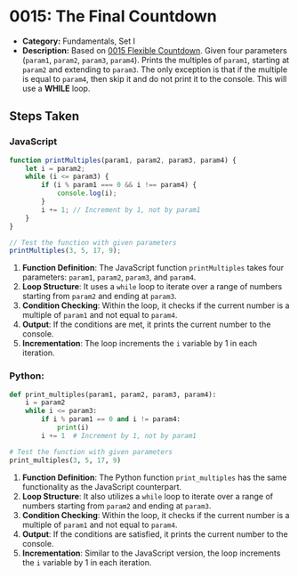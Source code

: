 # 0015: The Final Countdown

- **Category:** Fundamentals, Set I
- **Description:** Based on [0015 Flexible Countdown](../0014-Flexible-Counter/). Given four parameters (`param1`, `param2`, `param3`, `param4`). Prints the multiples of `param1`, starting at `param2` and extending to `param3`. The only exception is that if the multiple is equal to `param4`, then skip it and do not print it to the console. This will use a **WHILE** loop.


## Steps Taken

### JavaScript

```javascript
function printMultiples(param1, param2, param3, param4) {
    let i = param2;
    while (i <= param3) {
        if (i % param1 === 0 && i !== param4) {
            console.log(i);
        }
        i += 1; // Increment by 1, not by param1
    }
}

// Test the function with given parameters
printMultiples(3, 5, 17, 9);
```
1. **Function Definition**: The JavaScript function `printMultiples` takes four parameters: `param1`, `param2`, `param3`, and `param4`.
2. **Loop Structure**: It uses a `while` loop to iterate over a range of numbers starting from `param2` and ending at `param3`.
3. **Condition Checking**: Within the loop, it checks if the current number is a multiple of `param1` and not equal to `param4`.
4. **Output**: If the conditions are met, it prints the current number to the console.
5. **Incrementation**: The loop increments the `i` variable by 1 in each iteration.


### Python:

```python
def print_multiples(param1, param2, param3, param4):
    i = param2
    while i <= param3:
        if i % param1 == 0 and i != param4:
            print(i)
        i += 1  # Increment by 1, not by param1

# Test the function with given parameters
print_multiples(3, 5, 17, 9)
```

1. **Function Definition**: The Python function `print_multiples` has the same functionality as the JavaScript counterpart.
2. **Loop Structure**: It also utilizes a `while` loop to iterate over a range of numbers starting from `param2` and ending at `param3`.
3. **Condition Checking**: Within the loop, it checks if the current number is a multiple of `param1` and not equal to `param4`.
4. **Output**: If the conditions are satisfied, it prints the current number to the console.
5. **Incrementation**: Similar to the JavaScript version, the loop increments the `i` variable by 1 in each iteration.
